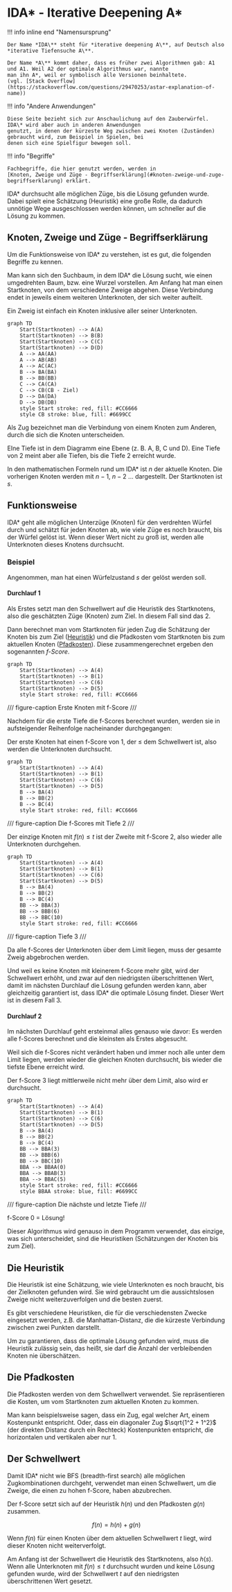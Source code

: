 # IDA\* - Iterative Deepening A\*

!!! info inline end "Namensursprung"

    Der Name *IDA\** steht für *iterative deepening A\**, auf Deutsch also *iterative Tiefensuche A\**.
    
    Der Name *A\** kommt daher, dass es früher zwei Algorithmen gab: A1 und A1. Weil A2 der optimale Algorithmus war, nannte
    man ihn A*, weil er symbolisch alle Versionen beinhaltete.
    (vgl. [Stack Overflow](https://stackoverflow.com/questions/29470253/astar-explanation-of-name))

!!! info "Andere Anwendungen"

    Diese Seite bezieht sich zur Anschaulichung auf den Zauberwürfel. IDA\* wird aber auch in anderen Anwendungen 
    genutzt, in denen der kürzeste Weg zwischen zwei Knoten (Zuständen) gebraucht wird, zum Beispiel in Spielen, bei 
    denen sich eine Spielfigur bewegen soll.

!!! info "Begriffe"

    Fachbegriffe, die hier genutzt werden, werden in 
    [Knoten, Zweige und Züge - Begriffserklärung](#knoten-zweige-und-zuge-begriffserklarung) erklärt.

IDA\* durchsucht alle möglichen Züge, bis die Lösung gefunden wurde. Dabei spielt eine Schätzung (Heuristik) eine große
Rolle, da dadurch unnötige Wege ausgeschlossen werden können, um schneller auf die Lösung zu kommen.

## Knoten, Zweige und Züge - Begriffserklärung

Um die Funktionsweise von IDA\* zu verstehen, ist es gut, die folgenden Begriffe zu kennen.

Man kann sich den Suchbaum, in dem IDA\* die Lösung sucht, wie einen umgedrehten Baum, bzw. eine Wurzel vorstellen.
Am Anfang hat man einen Startknoten, von dem verschiedene Zweige abgehen. Diese Verbindung endet in jeweils einem
weiteren Unterknoten, der sich weiter aufteilt.

Ein Zweig ist einfach ein Knoten inklusive aller seiner Unterknoten.

```mermaid
graph TD
    Start(Startknoten) --> A(A)
    Start(Startknoten) --> B(B)
    Start(Startknoten) --> C(C)
    Start(Startknoten) --> D(D)
    A --> AA(AA)
    A --> AB(AB)
    A --> AC(AC)
    B --> BA(BA)
    B --> BB(BB)
    C --> CA(CA)
    C --> CB(CB - Ziel)
    D --> DA(DA)
    D --> DB(DB)
    style Start stroke: red, fill: #CC6666
    style CB stroke: blue, fill: #6699CC
```

Als Zug bezeichnet man die Verbindung von einem Knoten zum Anderen, durch die sich die Knoten unterscheiden.

EIne Tiefe ist in dem Diagramm eine Ebene (z. B. A, B, C und D). Eine Tiefe von 2 meint aber alle Tiefen, bis die 
Tiefe 2 erreicht wurde.

In den mathematischen Formeln rund um IDA\* ist $n$ der aktuelle Knoten. Die vorherigen Knoten werden mit $n-1$, $n-2$
... dargestellt. Der Startknoten ist $s$.

## Funktionsweise

IDA\* geht alle möglichen Unterzüge (Knoten) für den verdrehten Würfel durch und schätzt für jeden Knoten ab, wie viele
Züge es noch braucht, bis der Würfel gelöst ist. Wenn dieser Wert nicht zu groß ist, werden alle Unterknoten dieses
Knotens durchsucht.

### Beispiel

Angenommen, man hat einen Würfelzustand $s$ der gelöst werden soll.

#### Durchlauf 1

Als Erstes setzt man den Schwellwert auf die Heuristik des Startknotens, also die geschätzten Züge (Knoten) zum Ziel. In
diesem Fall sind das 2.

Dann berechnet man vom Startknoten für jeden Zug die Schätzung der Knoten bis zum Ziel ([Heuristik](#die-heuristik)) und
die Pfadkosten vom Startknoten bis zum aktuellen Knoten ([Pfadkosten](#die-pfadkosten)). Diese zusammengerechnet
ergeben den sogenannten *f-Score*.

```mermaid
graph TD
    Start(Startknoten) --> A(4)
    Start(Startknoten) --> B(1)
    Start(Startknoten) --> C(6)
    Start(Startknoten) --> D(5)
    style Start stroke: red, fill: #CC6666
```

/// figure-caption
Erste Knoten mit f-Score
///

Nachdem für die erste Tiefe die f-Scores berechnet wurden, werden sie in aufsteigender Reihenfolge nacheinander
durchgegangen:

Der erste Knoten hat einen f-Score von 1, der ≤ dem Schwellwert ist, also werden die Unterknoten durchsucht.

```mermaid
graph TD
    Start(Startknoten) --> A(4)
    Start(Startknoten) --> B(1)
    Start(Startknoten) --> C(6)
    Start(Startknoten) --> D(5)
    B --> BA(4)
    B --> BB(2)
    B --> BC(4)
    style Start stroke: red, fill: #CC6666
```

/// figure-caption
Die f-Scores mit Tiefe 2
///

Der einzige Knoten mit $f(n) \le{t}$ ist der Zweite mit f-Score 2, also wieder alle Unterknoten durchgehen.

```mermaid
graph TD
    Start(Startknoten) --> A(4)
    Start(Startknoten) --> B(1)
    Start(Startknoten) --> C(6)
    Start(Startknoten) --> D(5)
    B --> BA(4)
    B --> BB(2)
    B --> BC(4)
    BB --> BBA(3)
    BB --> BBB(6)
    BB --> BBC(10)
    style Start stroke: red, fill: #CC6666
```

/// figure-caption
Tiefe 3
///

Da alle f-Scores der Unterknoten über dem Limit liegen, muss der gesamte Zweig abgebrochen werden.

Und weil es keine Knoten mit kleinerem f-Score mehr gibt, wird der Schwellwert erhöht, und zwar auf den
niedrigsten überschrittenen Wert, damit im nächsten Durchlauf die Lösung gefunden werden kann, aber gleichzeitig
garantiert ist, dass IDA\* die optimale Lösung findet. Dieser Wert ist in diesem Fall 3.

#### Durchlauf 2

Im nächsten Durchlauf geht ersteinmal alles genauso wie davor: Es werden alle f-Scores berechnet und die kleinsten als
Erstes abgesucht.

Weil sich die f-Scores nicht verändert haben und immer noch alle unter dem Limit liegen, werden wieder die gleichen 
Knoten durchsucht, bis wieder die tiefste Ebene erreicht wird.

Der f-Score 3 liegt mittlerweile nicht mehr über dem Limit, also wird er durchsucht.

```mermaid
graph TD
    Start(Startknoten) --> A(4)
    Start(Startknoten) --> B(1)
    Start(Startknoten) --> C(6)
    Start(Startknoten) --> D(5)
    B --> BA(4)
    B --> BB(2)
    B --> BC(4)
    BB --> BBA(3)
    BB --> BBB(6)
    BB --> BBC(10)
    BBA --> BBAA(0)
    BBA --> BBAB(3)
    BBA --> BBAC(5)
    style Start stroke: red, fill: #CC6666
    style BBAA stroke: blue, fill: #6699CC
```

/// figure-caption
Die nächste und letzte Tiefe
///

f-Score 0 = Lösung!

Dieser Algorithmus wird genauso in dem Programm verwendet, das einzige, was sich unterscheidet, sind die Heuristiken
(Schätzungen der Knoten bis zum Ziel).

## Die Heuristik

Die Heuristik ist eine Schätzung, wie viele Unterknoten es noch braucht, bis der Zielknoten gefunden wird.
Sie wird gebraucht um die aussichtslosen Zweige nicht weiterzuverfolgen und die besten zuerst.

Es gibt verschiedene Heuristiken, die für die verschiedensten Zwecke eingesetzt werden, z.B. die Manhattan-Distanz, die
die kürzeste Verbindung zwischen zwei Punkten darstellt.

Um zu garantieren, dass die optimale Lösung gefunden wird, muss die Heuristik zulässig sein, das heißt, sie darf die
Anzahl der verbleibenden Knoten nie überschätzen.

## Die Pfadkosten

Die Pfadkosten werden von dem Schwellwert verwendet. Sie repräsentieren die Kosten, um vom Startknoten zum aktuellen
Knoten zu kommen.

Man kann beispielsweise sagen, dass ein Zug, egal welcher Art, einem Kostenpunkt entspricht. Oder,
dass ein diagonaler Zug $\sqrt{1^2 + 1^2}$ (der direkten Distanz durch ein Rechteck) Kostenpunkten entspricht, die
horizontalen und vertikalen aber nur 1.

## Der Schwellwert

Damit IDA\* nicht wie BFS (breadth-first search) alle möglichen Zugkombinationen durchgeht, verwendet man einen
Schwellwert, um die Zweige, die einen zu hohen f-Score, haben abzubrechen.

Der f-Score setzt sich auf der Heuristik $h(n)$ und den Pfadkosten $g(n)$ zusammen.

$$
f(n) = h(n) + g(n)
$$

Wenn $f(n)$ für einen Knoten über dem aktuellen Schwellwert $t$ liegt, wird dieser Knoten nicht weiterverfolgt.

Am Anfang ist der Schwellwert die Heuristik des Startknotens, also $h(s)$. Wenn alle Unterknoten mit $f(n) \le{t}$
durchsucht wurden und keine Lösung gefunden wurde, wird der Schwellwert $t$ auf den niedrigsten überschrittenen Wert
gesetzt.